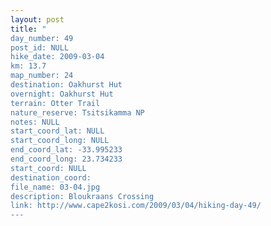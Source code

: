 ```yaml
---
layout: post
title: "
day_number: 49
post_id: NULL
hike_date: 2009-03-04
km: 13.7
map_number: 24
destination: Oakhurst Hut
overnight: Oakhurst Hut
terrain: Otter Trail
nature_reserve: Tsitsikamma NP
notes: NULL
start_coord_lat: NULL
start_coord_long: NULL
end_coord_lat: -33.995233
end_coord_long: 23.734233
start_coord: NULL
destination_coord: 
file_name: 03-04.jpg
description: Bloukraans Crossing
link: http://www.cape2kosi.com/2009/03/04/hiking-day-49/
---
```

